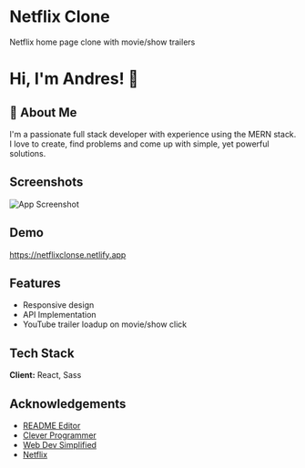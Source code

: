 
# Netflix Clone

Netflix home page clone with movie/show trailers



# Hi, I'm Andres! 👋


## 🚀 About Me
I'm a passionate full stack developer with experience using the MERN stack. I love to create, find problems and come up with simple, yet powerful solutions.


## Screenshots

![App Screenshot](https://ibb.co/D10FqM0)


## Demo

https://netflixclonse.netlify.app


## Features

- Responsive design
- API Implementation
- YouTube trailer loadup on movie/show click


## Tech Stack

**Client:** React, Sass


## Acknowledgements

 - [README Editor](https://readme.so/editor)
 - [Clever Programmer](https://www.youtube.com/channel/UCqrILQNl5Ed9Dz6CGMyvMTQ)
 - [Web Dev Simplified](https://www.youtube.com/c/WebDevSimplified)
 - [Netflix](www.netflix.com/)

